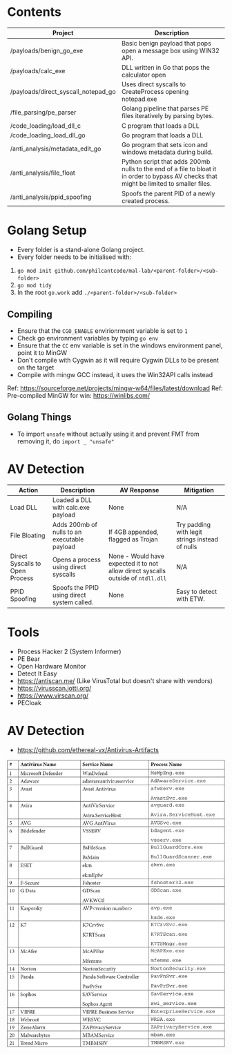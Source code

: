 # Contents

| Project | Description |
|----------|----------|
| /payloads/benign_go_exe | Basic benign payload that pops open a message box using WIN32 API.  |
| /payloads/calc_exe | DLL written in Go that pops the calculator open |
| /payloads/direct_syscall_notepad_go | Uses direct syscalls to CreateProcess opening notepad.exe | 
| /file_parsing/pe_parser | Golang pipeline that parses PE files iteratively by parsing bytes. |
| /code_loading/load_dll_c | C program that loads a DLL |
| /code_loading_load_dll_go | Go program that loads a DLL |
| /anti_analysis/metadata_edit_go | Go program that sets icon and windows metadata during build. |
| /anti_analysis/file_float | Python script that adds 200mb nulls to the end of a file to bloat it in order to bypass AV checks that might be limited to smaller files. |
| /anti_analysis/ppid_spoofing | Spoofs the parent PID of a newly created process. |

# Golang Setup

- Every folder is a stand-alone Golang project.
- Every folder needs to be initialised with:

1. `go mod init github.com/philcantcode/mal-lab/<parent-folder>/<sub-folder>`
2. `go mod tidy`
3. In the root `go.work` add `./<parent-folder>/<sub-folder>` 

## Compiling

- Ensure that the `CGO_ENABLE` envirionrment variable is set to `1`
- Check go environment variables by typing `go env`
- Ensure that the `CC` env variable is set in the windows environment panel, point it to MinGW
- Don't compile with Cygwin as it will require Cygwin DLLs to be present on the target
- Compile with mingw GCC instead, it uses the Win32API calls instead

Ref: https://sourceforge.net/projects/mingw-w64/files/latest/download
Ref: Pre-compiled MinGW for win: https://winlibs.com/

## Golang Things

- To import `unsafe` without actually using it and prevent FMT from removing it, do `import _ "unsafe"`

# AV Detection

| Action | Description | AV Response | Mitigation |
|----------|----------|----------|----------|
| Load DLL | Loaded a DLL with calc.exe payload | None | N/A |
| File Bloating | Adds 200mb of nulls to an executable payload | If 4GB appended, flagged as Trojan | Try padding with legit strings instead of nulls |
| Direct Syscalls to Open Process | Opens a process using direct syscalls | None - Would have expected it to not allow direct syscalls outside of `ntdll.dll` | N/A |
| PPID Spoofing | Spoofs the PPID using direct system called. | None | Easy to detect with ETW. |

# Tools

- Process Hacker 2 (System Informer)
- PE Bear
- Open Hardware Monitor
- Detect It Easy
- https://antiscan.me/ (Like VirusTotal but doesn't share with vendors)
- https://virusscan.jotti.org/
- https://www.virscan.org/
- PECloak

# AV Detection

- https://github.com/ethereal-vx/Antivirus-Artifacts

![Alt text](image.png)
